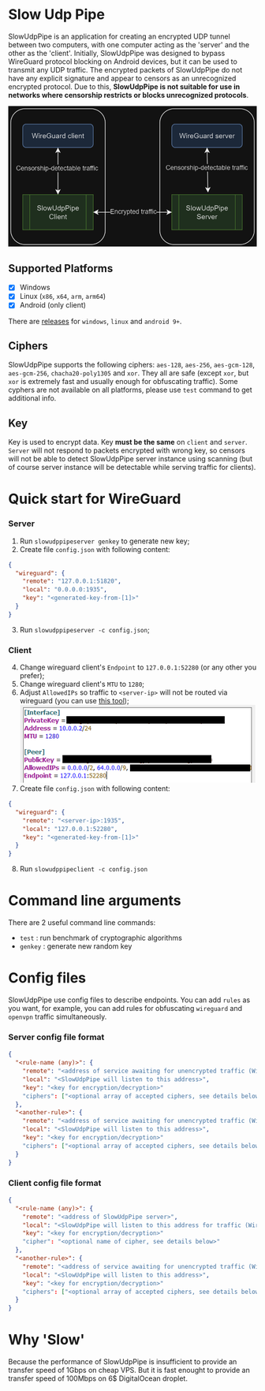 # Slow Udp Pipe
SlowUdpPipe is an application for creating an encrypted UDP tunnel between two computers, with one computer acting as the 'server' and the other as the 'client'. Initially, SlowUdpPipe was designed to bypass WireGuard protocol blocking on Android devices, but it can be used to transmit any UDP traffic. The encrypted packets of SlowUdpPipe do not have any explicit signature and appear to censors as an unrecognized encrypted protocol. Due to this, **SlowUdpPipe is not suitable for use in networks where censorship restricts or blocks unrecognized protocols**.


![flowchart](github/traffic-flow.png)

## Supported Platforms
 - [x] Windows
 - [x] Linux (`x86`, `x64`, `arm`, `arm64`)
 - [x] Android (only client)

There are [releases](https://github.com/casualshammy/slow-udp-pipe/releases) for `windows`, `linux` and `android 9+`. 

## Ciphers
SlowUdpPipe supports the following ciphers: `aes-128`, `aes-256`, `aes-gcm-128`, `aes-gcm-256`, `chacha20-poly1305` and `xor`. They all are safe (except `xor`, but `xor` is extremely fast and usually enough for obfuscating traffic). Some cyphers are not available on all platforms, please use `test` command to get additional info. 
## Key
Key is used to encrypt data. Key **must be the same** on `client` and `server`. `Server` will not respond to packets encrypted with wrong key, so censors will not be able to detect SlowUdpPipe server instance using scanning (but of course server instance will be detectable while serving traffic for clients).

# Quick start for WireGuard
### Server
1. Run `slowudppipeserver genkey` to generate new key;
2. Create file `config.json` with following content:
```json
{
  "wireguard": {
    "remote": "127.0.0.1:51820",
    "local": "0.0.0.0:1935",
    "key": "<generated-key-from-[1]>"
  }
}
```
3. Run `slowudppipeserver -c config.json`;
### Client
4. Change wireguard client's `Endpoint` to `127.0.0.1:52280` (or any other you prefer);
5. Change wireguard client's `MTU` to `1280`;
6. Adjust `AllowedIPs` so traffic to `<server-ip>` will not be routed via wireguard (you can use [this tool](https://www.procustodibus.com/blog/2021/03/wireguard-allowedips-calculator/)); 
![flowchart](github/wireguard-client-options-adjust.png)
7. Create file `config.json` with following content:
```json
{
  "wireguard": {
    "remote": "<server-ip>:1935",
    "local": "127.0.0.1:52280",
    "key": "<generated-key-from-[1]>"
  }
}
```
8. Run `slowudppipeclient -c config.json`

# Command line arguments
There are 2 useful command line commands:
  - `test` : run benchmark of cryptographic algorithms
  - `genkey` : generate new random key
# Config files
SlowUdpPipe use config files to describe endpoints. You can add `rules` as you want, for example, you can add rules for obfuscating `wireguard` and `openvpn` traffic simultaneously.
### Server config file format
```json
{
  "<rule-name (any)>": {
    "remote": "<address of service awaiting for unencrypted traffic (WireGuard, OpenVPN, etc)>",
    "local": "<SlowUdpPipe will listen to this address>",
    "key": "<key for encryption/decryption>"
    "ciphers": ["<optional array of accepted ciphers, see details below>"]
  },
  "<another-rule>": {
    "remote": "<address of service awaiting for unencrypted traffic (WireGuard, OpenVPN, etc)>",
    "local": "<SlowUdpPipe will listen to this address>",
    "key": "<key for encryption/decryption>"
    "ciphers": ["<optional array of accepted ciphers, see details below>"]
  }
}
```
### Client config file format
```json
{
  "<rule-name (any)>": {
    "remote": "<address of SlowUdpPipe server>",
    "local": "<SlowUdpPipe will listen to this address for traffic (WireGuard, OpenVPN, etc)>",
    "key": "<key for encryption/decryption>"
    "cipher": "<optional name of cipher, see details below>"
  },
  "<another-rule>": {
    "remote": "<address of service awaiting for unencrypted traffic (WireGuard, OpenVPN, etc)>",
    "local": "<SlowUdpPipe will listen to this address>",
    "key": "<key for encryption/decryption>"
    "ciphers": ["<optional array of accepted ciphers, see details below>"]
  }
}
```

# Why 'Slow'
Because the performance of SlowUdpPipe is insufficient to provide an transfer speed of 1Gbps on cheap VPS. But it is fast enought to provide an transfer speed of 100Mbps on 6$ DigitalOcean droplet.
